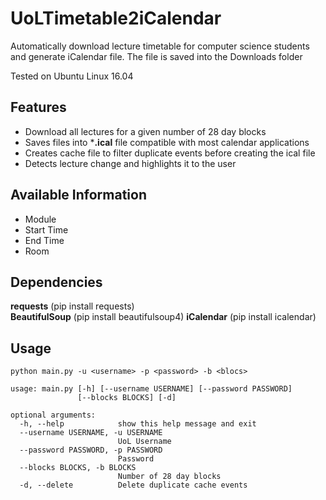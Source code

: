 # UoLTimetable2iCalendar
Automatically download lecture timetable for computer science students and generate iCalendar file.
The file is saved into the Downloads folder
<p>Tested on Ubuntu Linux 16.04</p>

## Features
* Download all lectures for a given number of 28 day blocks
* Saves files into ***.ical** file compatible with most calendar applications
* Creates cache file to filter duplicate events before creating the ical file
* Detects lecture change and highlights it to the user

## Available Information
* Module
* Start Time
* End Time
* Room

## Dependencies
**requests** (pip install requests)<br>
**BeautifulSoup** (pip install beautifulsoup4)
**iCalendar** (pip install icalendar)

## Usage
```
python main.py -u <username> -p <password> -b <blocs>
```

```
usage: main.py [-h] [--username USERNAME] [--password PASSWORD]
               [--blocks BLOCKS] [-d]

optional arguments:
  -h, --help            show this help message and exit
  --username USERNAME, -u USERNAME
                        UoL Username
  --password PASSWORD, -p PASSWORD
                        Password
  --blocks BLOCKS, -b BLOCKS
                        Number of 28 day blocks
  -d, --delete          Delete duplicate cache events
```
